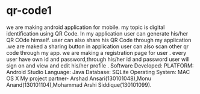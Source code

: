 # qr-code1  
we are making android application for mobile.
my topic is digital identification using QR Code.
In my application user can generate his/her QR COde himself. 
user can also share his QR Code through my application .we are maked a sharing button in application 
user can also scan other qr code through my app. 
we are making a registration page for user .
every user have own id and password,through his/her id and password user will sign on and view and edit his/her profile . 
Software Developed:
PLATFORM: Android Studio 
Language: Java 
Database: SQLite 
Operating System: MAC OS X
My project partner- Arshad Ansari(130101048),Monu Anand(130101104),Mohammad Arshi Siddique(130101099).

